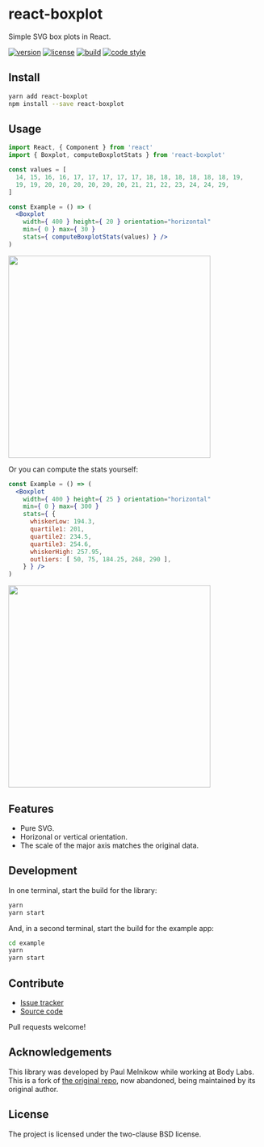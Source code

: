 react-boxplot
=============

Simple SVG box plots in React.

[![version](https://img.shields.io/npm/v/react-boxplot.svg?style=flat-square)][npm]
[![license](https://img.shields.io/npm/l/react-boxplot.svg?style=flat-square)][npm]
[![build](https://img.shields.io/circleci/project/github/paulmelnikow/react-boxplot.svg?style=flat-square)][build]
[![code style](https://img.shields.io/badge/code_style-prettier-ff69b4.svg?style=flat-square)][prettier]

[npm]: https://www.npmjs.com/package/paulmelnikow/react-boxplot
[build]: https://circleci.com/gh/paulmelnikow/react-boxplot/tree/master
[prettier]: https://prettier.io/


Install
-------

```bash
yarn add react-boxplot
npm install --save react-boxplot
```


Usage
-----

```jsx
import React, { Component } from 'react'
import { Boxplot, computeBoxplotStats } from 'react-boxplot'

const values = [
  14, 15, 16, 16, 17, 17, 17, 17, 17, 18, 18, 18, 18, 18, 18, 19,
  19, 19, 20, 20, 20, 20, 20, 20, 21, 21, 22, 23, 24, 24, 29,
]

const Example = () => (
  <Boxplot
    width={ 400 } height={ 20 } orientation="horizontal"
    min={ 0 } max={ 30 }
    stats={ computeBoxplotStats(values) } />
)
```

<img src="https://paulmelnikow.github.io/react-boxplot/example1.png" width="400">

Or you can compute the stats yourself:

```jsx
const Example = () => (
  <Boxplot
    width={ 400 } height={ 25 } orientation="horizontal"
    min={ 0 } max={ 300 }
    stats={ {
      whiskerLow: 194.3,
      quartile1: 201,
      quartile2: 234.5,
      quartile3: 254.6,
      whiskerHigh: 257.95,
      outliers: [ 50, 75, 184.25, 268, 290 ],
    } } />
)
```

<img src="https://paulmelnikow.github.io/react-boxplot/example2.png" width="400">


Features
--------

- Pure SVG.
- Horizonal or vertical orientation.
- The scale of the major axis matches the original data.


Development
-----------

In one terminal, start the build for the library:

```sh
yarn
yarn start
```

And, in a second terminal, start the build for the example app:

```sh
cd example
yarn
yarn start
```

Contribute
----------

- [Issue tracker][issues]
- [Source code][source]

Pull requests welcome!


Acknowledgements
----------------

This library was developed by Paul Melnikow while working at Body Labs. This
is a fork of [the original repo][bodylabs], now abandoned, being maintained by
its original author.

[bodylabs]: https://github.com/bodylabs/react-boxplot


License
-------

The project is licensed under the two-clause BSD license.


[issues]: https://github.com/paulmelnikow/react-boxplot/issues
[source]: https://github.com/paulmelnikow/react-boxplot
